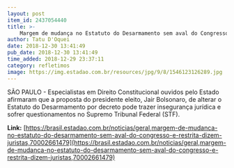 ```yaml
---
layout: post
item_id: 2437054440
title: >-
    Margem de mudança no Estatuto do Desarmamento sem aval do Congresso é restrita, dizem juristas
author: Tatu D'Oquei
date: 2018-12-30 13:41:49
pub_date: 2018-12-30 13:41:49
time_added: 2018-12-29 23:37:11
category: refletimos
image: https://img.estadao.com.br/resources/jpg/9/8/1546123126289.jpg
---
```


SÃO PAULO - Especialistas em Direito Constitucional ouvidos pelo Estado afirmaram que a proposta do presidente eleito, Jair Bolsonaro, de alterar o Estatuto do Desarmamento por decreto pode trazer insegurança jurídica e sofrer questionamentos no Supremo Tribunal Federal (STF).

**Link:** [https://brasil.estadao.com.br/noticias/geral,margem-de-mudanca-no-estatuto-do-desarmamento-sem-aval-do-congresso-e-restrita-dizem-juristas,70002661479](https://brasil.estadao.com.br/noticias/geral,margem-de-mudanca-no-estatuto-do-desarmamento-sem-aval-do-congresso-e-restrita-dizem-juristas,70002661479)

